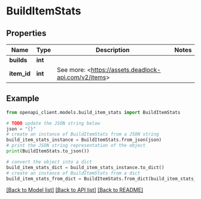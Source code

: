# BuildItemStats


## Properties

Name | Type | Description | Notes
------------ | ------------- | ------------- | -------------
**builds** | **int** |  | 
**item_id** | **int** | See more: &lt;https://assets.deadlock-api.com/v2/items&gt; | 

## Example

```python
from openapi_client.models.build_item_stats import BuildItemStats

# TODO update the JSON string below
json = "{}"
# create an instance of BuildItemStats from a JSON string
build_item_stats_instance = BuildItemStats.from_json(json)
# print the JSON string representation of the object
print(BuildItemStats.to_json())

# convert the object into a dict
build_item_stats_dict = build_item_stats_instance.to_dict()
# create an instance of BuildItemStats from a dict
build_item_stats_from_dict = BuildItemStats.from_dict(build_item_stats_dict)
```
[[Back to Model list]](../README.md#documentation-for-models) [[Back to API list]](../README.md#documentation-for-api-endpoints) [[Back to README]](../README.md)


